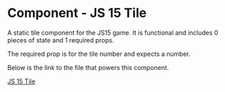 # Component - JS 15 Tile

A static tile component for the JS15 game.
It is functional and includes 0 pieces of state and 1 required props.

The required prop is for the tile number and expects a number.

Below is the link to the file that powers this component.

[JS 15 Tile]()

